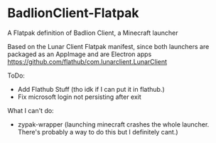 # BadlionClient-Flatpak
A Flatpak definition of Badlion Client, a Minecraft launcher

Based on the Lunar Client Flatpak manifest, since both launchers are packaged as an AppImage and are Electron apps
https://github.com/flathub/com.lunarclient.LunarClient

ToDo:
- Add Flathub Stuff (tho idk if I can put it in flathub.)
- Fix microsoft login not persisting after exit

What I can't do:
- zypak-wrapper (launching minecraft crashes the whole launcher. There's probably a way to do this but I definitely cant.)

